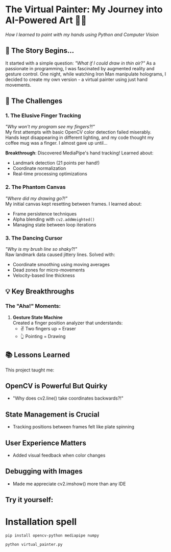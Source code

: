 # The Virtual Painter: My Journey into AI-Powered Art 🎨✨  
*How I learned to paint with my hands using Python and Computer Vision*

## 📖 The Story Begins...

It started with a simple question: *"What if I could draw in thin air?"* As a passionate in programming, I was fascinated by augmented reality and gesture control. One night, while watching Iron Man manipulate holograms, I decided to create my own version - a virtual painter using just hand movements.

## 🚧 The Challenges

### 1. **The Elusive Finger Tracking**  
*"Why won't my program see my fingers?!"*  
My first attempts with basic OpenCV color detection failed miserably. Hands kept disappearing in different lighting, and my code thought my coffee mug was a finger. I almost gave up until...

**Breakthrough**: Discovered MediaPipe's hand tracking! Learned about:
- Landmark detection (21 points per hand!)
- Coordinate normalization
- Real-time processing optimizations

### 2. **The Phantom Canvas**  
*"Where did my drawing go?!"*  
My initial canvas kept resetting between frames. I learned about:
- Frame persistence techniques
- Alpha blending with `cv2.addWeighted()`
- Managing state between loop iterations

### 3. **The Dancing Cursor**  
*"Why is my brush line so shaky?!"*  
Raw landmark data caused jittery lines. Solved with:
- Coordinate smoothing using moving averages
- Dead zones for micro-movements
- Velocity-based line thickness

## 💡 Key Breakthroughs

### The "Aha!" Moments:
1. **Gesture State Machine**  
Created a finger position analyzer that understands:
   - ✌️ Two fingers up = Eraser
   - 👆 Pointing = Drawing
## 📚 Lessons Learned
This project taught me:

## OpenCV is Powerful But Quirky
- "Why does cv2.line() take coordinates backwards?!"

## State Management is Crucial
- Tracking positions between frames felt like plate spinning

## User Experience Matters
- Added visual feedback when color changes

## Debugging with Images
- Made me appreciate cv2.imshow() more than any IDE

## Try it yourself:
# Installation spell
`pip install opencv-python mediapipe numpy `

`python virtual_painter.py`
